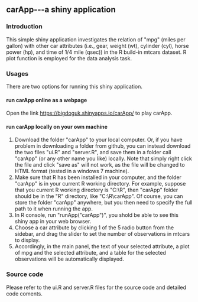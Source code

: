 
## carApp---a shiny application

### Introduction
This simple shiny application investigates the relation of "mpg" (miles per gallon) with other car attributes (i.e., gear, weight (wt), cylinder (cyl), horse power (hp), and time of 1/4 mile (qsec)) in the R build-in mtcars dataset. R plot function is employed for the data analysis task. 

### Usages

There are two options for running this shiny application. 

#### run carApp online as a webpage
Open the link https://bigdoguk.shinyapps.io/carApp/ to play carApp. 

#### run carApp locally on your own machine
1. Download the folder "carApp" to your local computer. Or, if you have problem in downloading a folder from github, you can instead download the two files "ui.R" and "server.R", and save them in a folder call "carApp" (or any other name you like) locally. Note that simply right click the file and click "save as" will not work, as the file will be changed to HTML format (tested in a windows 7 machine). 
2. Make sure that R has been installed in your computer, and the folder "carApp" is in your current R working directory. For example, suppose that you current R working directory is "C:\\R", then "carApp" folder should be in the "R" directory, like "C:\\R\\carApp".  Of course, you can store the folder "carApp" anywhere, but you then need to specify the full path to it when running the app. 
3. In R console, run "runApp("carApp")", you shold be able to see this shiny app in your web browser. 
4. Choose a car attribute by clicking 1 of the 5 radio button from the sidebar, and drag the slider to set the number of observations in mtcars to display. 
5. Accordingly, in the main panel, the text of your selected attribute, a plot of mpg and the selected attribute, and a table for the selected observations will be automatically displayed. 

### Source code
Please refer to the ui.R and server.R files for the source code and detailed code coments. 
